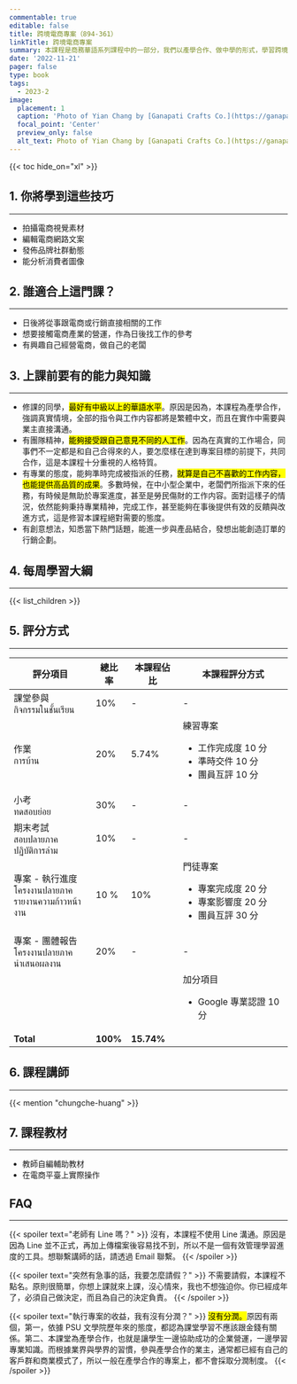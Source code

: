 ```yaml
---
commentable: true
editable: false
title: 跨境電商專案（894-361）
linkTitle: 跨境電商專案
summary: 本課程是商務華語系列課程中的一部分，我們以產學合作、做中學的形式，學習跨境電商的營運方式。
date: '2022-11-21'
pager: false
type: book
tags:
  - 2023-2
image:   
  placement: 1   
  caption: 'Photo of Yian Chang by [Ganapati Crafts Co.](https://ganapaticrafts.com)'   
  focal_point: 'Center'   
  preview_only: false   
  alt_text: Photo of Yian Chang by [Ganapati Crafts Co.](https://ganapaticrafts.com)
---
```


{{< toc hide_on="xl" >}}


## 1. 你將學到這些技巧
---

- 拍攝電商視覺素材
- 編輯電商網路文案
- 發佈品牌社群動態
- 能分析消費者圖像

## 2. 誰適合上這門課？
---

- 日後將從事跟電商或行銷直接相關的工作
- 想要接觸電商產業的營運，作為日後找工作的參考
- 有興趣自己經營電商，做自己的老闆

## 3. 上課前要有的能力與知識
---

- 修課的同學，<mark>最好有中級以上的華語水平</mark>。原因是因為，本課程為產學合作，強調真實情境，全部的指令與工作内容都將是繁體中文，而且在實作中需要與業主直接溝通。
- 有團隊精神，<mark>能夠接受跟自己意見不同的人工作</mark>。因為在真實的工作場合，同事們不一定都是和自己合得來的人，要怎麼樣在達到專案目標的前提下，共同合作，這是本課程十分重視的人格特質。
- 有專業的態度，能夠準時完成被指派的任務，<mark>就算是自己不喜歡的工作内容，也能提供高品質的成果</mark>。多數時候，在中小型企業中，老闆們所指派下來的任務，有時候是無助於專案進度，甚至是勞民傷財的工作内容。面對這樣子的情況，依然能夠秉持專業精神，完成工作，甚至能夠在事後提供有效的反饋與改進方式，這是修習本課程絕對需要的態度。
- 有創意想法，知悉當下熱門話題，能進一步與產品結合，發想出能創造訂單的行銷企劃。


## 4. 每周學習大綱
---

{{< list_children >}}

## 5. 評分方式
---

|評分項目|總比率|本課程佔比| 本課程評分方式|
|---|---|---|---|
|課堂參與<br>กิจกรรมในชั้นเรียน |10%| - | -  |
|作業<br>การบ้าน |20% | 5.74% | 練習專案<ul><li>工作完成度 10 分</li><li>準時交件 10 分</li><li>團員互評 10 分</li></ul> |
|小考<br>ทดสอบย่อย   |30%| - | - |
|期末考試<br>สอบปลายภาค<br>ปฏิบัติการล่าม|10%| - | - |
|專案 - 執行進度<br>โครงงานปลายภาค<br>รายงานความก้าวหน้างาน| 10 % | 10% |門徒專案<ul><li>專案完成度 20 分</li><li>專案影響度 20 分</li><li>團員互評 30 分</li></ul>|
|專案 - 團體報告<br>โครงงานปลายภาค<br>นำเสนอผลงาน|20%| - | - | 
||||加分項目<ul><li>Google 專業認證 10 分</li></ul>|
|<b>Total</b>|<b>100%</b>|<b>15.74%</b>||



## 6. 課程講師
---

{{< mention "chungche-huang" >}}

## 7. 課程教材
---

- 教師自編輔助教材
- 在電商平臺上實際操作

## FAQ
---

{{< spoiler text="老師有 Line 嗎？" >}}
沒有，本課程不使用 Line 溝通。原因是因為 Line 並不正式，再加上傳檔案後容易找不到，所以不是一個有效管理學習進度的工具。想聯繫講師的話，請透過 Email 聯繫。
{{< /spoiler >}}

{{< spoiler text="突然有急事的話，我要怎麼請假？" >}}
不需要請假，本課程不點名。原則很簡單，你想上課就來上課，沒心情來，我也不想強迫你。你已經成年了，必須自己做決定，而且為自己的決定負責。
{{< /spoiler >}}

{{< spoiler text="執行專案的收益，我有沒有分潤？" >}}
<mark>沒有分潤。</mark>原因有兩個，第一，依據 PSU 文學院歷年來的態度，都認為課堂學習不應該跟金錢有關係。第二、本課堂為產學合作，也就是讓學生一邊協助成功的企業營運，一邊學習專業知識。而根據業界與學界的習慣，參與產學合作的業主，通常都已經有自己的客戶群和商業模式了，所以一般在產學合作的專案上，都不會採取分潤制度。
{{< /spoiler >}}